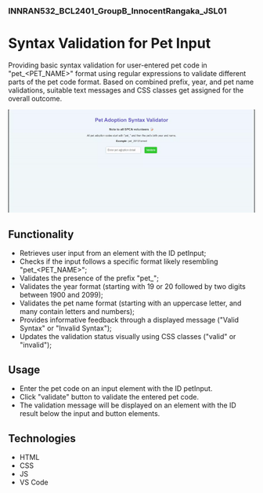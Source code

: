 ### INNRAN532_BCL2401_GroupB_InnocentRangaka_JSL01

# Syntax Validation for Pet Input

Providing basic syntax validation for user-entered pet code in "pet_<YEAR><PET_NAME>" format using regular expressions to validate different parts of the pet code format. Based on combined prefix, year, and pet name validations, suitable text messages and CSS classes get assigned for the overall outcome.

![Syntax Validation Result](jsl_01_final_result.gif)

## Functionality

* Retrieves user input from an element with the ID petInput;
* Checks if the input follows a specific format likely resembling "pet_<YEAR><PET_NAME>";
* Validates the presence of the prefix "pet_";
* Validates the year format (starting with 19 or 20 followed by two digits between 1900 and 2099);
* Validates the pet name format (starting with an uppercase letter, and many contain letters and numbers);
* Provides informative feedback through a displayed message ("Valid Syntax" or "Invalid Syntax");
* Updates the validation status visually using CSS classes ("valid" or "invalid");

## Usage

* Enter the pet code on an input element with the ID petInput.
* Click "validate" button to validate the entered pet code.
* The validation message will be displayed on an element with the ID result below the input and button elements.

## Technologies

* HTML
* CSS
* JS
* VS Code
